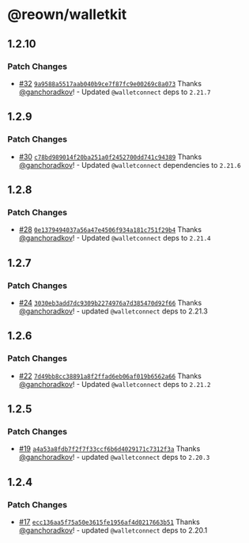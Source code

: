 # @reown/walletkit

## 1.2.10

### Patch Changes

- [#32](https://github.com/reown-com/reown-walletkit-js/pull/32) [`9a9588a5517aab040b9ce7f87fc9e00269c8a073`](https://github.com/reown-com/reown-walletkit-js/commit/9a9588a5517aab040b9ce7f87fc9e00269c8a073) Thanks [@ganchoradkov](https://github.com/ganchoradkov)! - Updated `@walletconnect` deps to `2.21.7`

## 1.2.9

### Patch Changes

- [#30](https://github.com/reown-com/reown-walletkit-js/pull/30) [`c78bd989014f20ba251a0f2452700dd741c94389`](https://github.com/reown-com/reown-walletkit-js/commit/c78bd989014f20ba251a0f2452700dd741c94389) Thanks [@ganchoradkov](https://github.com/ganchoradkov)! - Updated `@walletconnect` dependencies to `2.21.6`

## 1.2.8

### Patch Changes

- [#28](https://github.com/reown-com/reown-walletkit-js/pull/28) [`0e1379494037a56a47e4506f934a181c751f29b4`](https://github.com/reown-com/reown-walletkit-js/commit/0e1379494037a56a47e4506f934a181c751f29b4) Thanks [@ganchoradkov](https://github.com/ganchoradkov)! - Updated `@walletconnect` deps to `2.21.4`

## 1.2.7

### Patch Changes

- [#24](https://github.com/reown-com/reown-walletkit-js/pull/24) [`3030eb3add7dc9309b2274976a7d385470d92f66`](https://github.com/reown-com/reown-walletkit-js/commit/3030eb3add7dc9309b2274976a7d385470d92f66) Thanks [@ganchoradkov](https://github.com/ganchoradkov)! - updated `@walletconnect` deps to 2.21.3

## 1.2.6

### Patch Changes

- [#22](https://github.com/reown-com/reown-walletkit-js/pull/22) [`7d49bb8cc38891a8f2ffad6eb06af019b6562a66`](https://github.com/reown-com/reown-walletkit-js/commit/7d49bb8cc38891a8f2ffad6eb06af019b6562a66) Thanks [@ganchoradkov](https://github.com/ganchoradkov)! - Updated `@walletconnect` deps to `2.21.2`

## 1.2.5

### Patch Changes

- [#19](https://github.com/reown-com/reown-walletkit-js/pull/19) [`a4a53a8fdb7f2f7f33ccf6b6d4029171c7312f3a`](https://github.com/reown-com/reown-walletkit-js/commit/a4a53a8fdb7f2f7f33ccf6b6d4029171c7312f3a) Thanks [@ganchoradkov](https://github.com/ganchoradkov)! - updated `@walletconnect` deps to `2.20.3`

## 1.2.4

### Patch Changes

- [#17](https://github.com/reown-com/reown-walletkit-js/pull/17) [`ecc136aa5f75a50e3615fe1956af4d0217663b51`](https://github.com/reown-com/reown-walletkit-js/commit/ecc136aa5f75a50e3615fe1956af4d0217663b51) Thanks [@ganchoradkov](https://github.com/ganchoradkov)! - updated `@walletconnect` deps to 2.20.1
